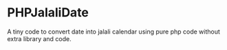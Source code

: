 # PHPJalaliDate
A tiny code to convert date into jalali calendar using pure php code without extra library and code.
